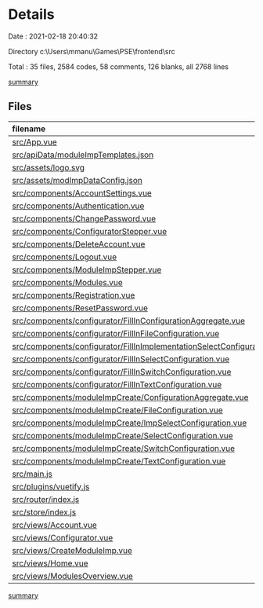 # Details

Date : 2021-02-18 20:40:32

Directory c:\Users\mmanu\Games\PSE\frontend\src

Total : 35 files,  2584 codes, 58 comments, 126 blanks, all 2768 lines

[summary](results.md)

## Files
| filename | language | code | comment | blank | total |
| :--- | :--- | ---: | ---: | ---: | ---: |
| [src/App.vue](/src/App.vue) | Vue | 77 | 1 | 6 | 84 |
| [src/apiData/moduleImpTemplates.json](/src/apiData/moduleImpTemplates.json) | JSON | 53 | 0 | 1 | 54 |
| [src/assets/logo.svg](/src/assets/logo.svg) | XML | 1 | 0 | 1 | 2 |
| [src/assets/modImpDataConfig.json](/src/assets/modImpDataConfig.json) | JSON | 10 | 0 | 1 | 11 |
| [src/components/AccountSettings.vue](/src/components/AccountSettings.vue) | Vue | 37 | 0 | 4 | 41 |
| [src/components/Authentication.vue](/src/components/Authentication.vue) | Vue | 67 | 0 | 3 | 70 |
| [src/components/ChangePassword.vue](/src/components/ChangePassword.vue) | Vue | 119 | 2 | 4 | 125 |
| [src/components/ConfiguratorStepper.vue](/src/components/ConfiguratorStepper.vue) | Vue | 285 | 15 | 7 | 307 |
| [src/components/DeleteAccount.vue](/src/components/DeleteAccount.vue) | Vue | 64 | 1 | 4 | 69 |
| [src/components/Logout.vue](/src/components/Logout.vue) | Vue | 16 | 1 | 3 | 20 |
| [src/components/ModuleImpStepper.vue](/src/components/ModuleImpStepper.vue) | Vue | 398 | 1 | 22 | 421 |
| [src/components/Modules.vue](/src/components/Modules.vue) | Vue | 118 | 0 | 5 | 123 |
| [src/components/Registration.vue](/src/components/Registration.vue) | Vue | 76 | 0 | 3 | 79 |
| [src/components/ResetPassword.vue](/src/components/ResetPassword.vue) | Vue | 101 | 0 | 3 | 104 |
| [src/components/configurator/FillInConfigurationAggregate.vue](/src/components/configurator/FillInConfigurationAggregate.vue) | Vue | 109 | 0 | 3 | 112 |
| [src/components/configurator/FillInFileConfiguration.vue](/src/components/configurator/FillInFileConfiguration.vue) | Vue | 49 | 1 | 2 | 52 |
| [src/components/configurator/FillInImplementationSelectConfiguration.vue](/src/components/configurator/FillInImplementationSelectConfiguration.vue) | Vue | 83 | 3 | 4 | 90 |
| [src/components/configurator/FillInSelectConfiguration.vue](/src/components/configurator/FillInSelectConfiguration.vue) | Vue | 42 | 0 | 2 | 44 |
| [src/components/configurator/FillInSwitchConfiguration.vue](/src/components/configurator/FillInSwitchConfiguration.vue) | Vue | 39 | 0 | 2 | 41 |
| [src/components/configurator/FillInTextConfiguration.vue](/src/components/configurator/FillInTextConfiguration.vue) | Vue | 35 | 0 | 2 | 37 |
| [src/components/moduleImpCreate/ConfigurationAggregate.vue](/src/components/moduleImpCreate/ConfigurationAggregate.vue) | Vue | 162 | 1 | 3 | 166 |
| [src/components/moduleImpCreate/FileConfiguration.vue](/src/components/moduleImpCreate/FileConfiguration.vue) | Vue | 54 | 0 | 2 | 56 |
| [src/components/moduleImpCreate/ImpSelectConfiguration.vue](/src/components/moduleImpCreate/ImpSelectConfiguration.vue) | Vue | 108 | 0 | 4 | 112 |
| [src/components/moduleImpCreate/SelectConfiguration.vue](/src/components/moduleImpCreate/SelectConfiguration.vue) | Vue | 65 | 0 | 2 | 67 |
| [src/components/moduleImpCreate/SwitchConfiguration.vue](/src/components/moduleImpCreate/SwitchConfiguration.vue) | Vue | 55 | 0 | 2 | 57 |
| [src/components/moduleImpCreate/TextConfiguration.vue](/src/components/moduleImpCreate/TextConfiguration.vue) | Vue | 72 | 0 | 2 | 74 |
| [src/main.js](/src/main.js) | JavaScript | 15 | 9 | 3 | 27 |
| [src/plugins/vuetify.js](/src/plugins/vuetify.js) | JavaScript | 12 | 0 | 3 | 15 |
| [src/router/index.js](/src/router/index.js) | JavaScript | 53 | 12 | 5 | 70 |
| [src/store/index.js](/src/store/index.js) | JavaScript | 104 | 6 | 3 | 113 |
| [src/views/Account.vue](/src/views/Account.vue) | Vue | 14 | 1 | 3 | 18 |
| [src/views/Configurator.vue](/src/views/Configurator.vue) | Vue | 18 | 1 | 3 | 22 |
| [src/views/CreateModuleImp.vue](/src/views/CreateModuleImp.vue) | Vue | 16 | 1 | 3 | 20 |
| [src/views/Home.vue](/src/views/Home.vue) | Vue | 31 | 1 | 3 | 35 |
| [src/views/ModulesOverview.vue](/src/views/ModulesOverview.vue) | Vue | 26 | 1 | 3 | 30 |

[summary](results.md)